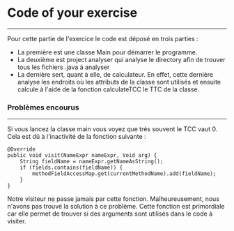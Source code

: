 # Code of your exercise

---

Pour cette partie de l'exercice le code est déposé en trois parties :

- La première est une classe Main pour démarrer le programme.
- La deuxième est project analyser qui analyse le directory afin de trouver tous les fichiers .java à analyser
- La dernière sert, quant à elle, de calculateur. En effet, cette dernière analyse les endroits où les attributs de la classe sont utilisés et ensuite calcule à l'aide de la fonction calculateTCC le TTC de la classe.

### Problèmes encourus 

---

Si vous lancez la classe main vous voyez que très souvent le TCC vaut 0. Cela est dû à l'inactivité de la fonction suivante :

    @Override
    public void visit(NameExpr nameExpr, Void arg) {
        String fieldName = nameExpr.getNameAsString();
        if (fields.contains(fieldName)) {
            methodFieldAccessMap.get(currentMethodName).add(fieldName);
        }
    }

Notre visiteur ne passe jamais par cette fonction. Malheureusement, nous n'avons pas trouvé la solution à ce problème. Cette fonction est primordiale car elle permet de trouver si des arguments sont utilisés dans le code à visiter.